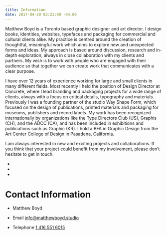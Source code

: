 ```yaml
---
title: Information
date: 2017-04-20 03:21:00 -04:00
---
```


Matthew Boyd is a Toronto based graphic designer and art director. I design books, identities, websites, typefaces and packaging for commercial and cultural clients alike. My practice is centred around the creation of thoughtful, meaningful work which aims to explore new and unexpected forms and ideas. My approach is based around discussion, research and in-depth exploration, always in close collaboration with my clients and partners. My wish is to work with people who are engaged with their audience so that together we can create work that communicates with a clear purpose.

I have over 12 years of experience working for large and small clients in many different fields. Most recently I held the position of Design Director at Concrete, where I lead branding and packaging projects for a wide range of clients, always with a focus on critical details, typography and materials. Previously I was a founding partner of the studio Way Shape Form, which focused on the design of publications, printed materials and packaging for museums, publishers and record labels. My work has been recognized internationally by organizations like the Type Directors Club (US), Graphis (CH), and the ADCC (CA), and has been included in exhibitions and publications such as Graphic (KR). I hold a BFA in Graphic Design from the Art Center College of Design in Pasadena, California.

I am always interested in new and exciting projects and collaborations. If you think that your project could benefit from my involvement, please don’t hesitate to get in touch.

*  
*  
*  

# Contact Information

* Matthew Boyd

* Email [info@matthewboyd.studio](mailto:info@matthewboyd.studio)

* Telephone [1 416 551 6015](tel:14165516015)